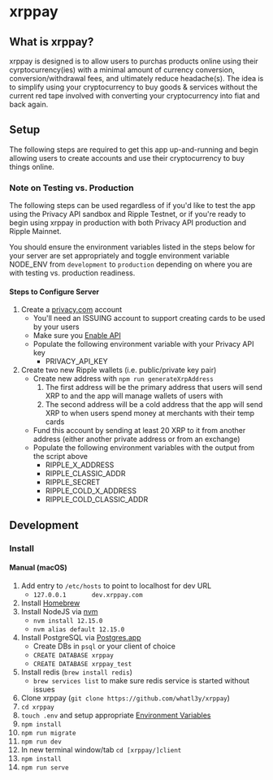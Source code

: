 # xrppay

## What is xrppay?

xrppay is designed is to allow users to purchas products online using
their cyrptocurrency(ies) with a minimal amount of currency conversion,
conversion/withdrawal fees, and ultimately reduce headache(s). The idea is to simplify
using your cryptocurrency to buy goods & services without the current red
tape involved with converting your cryptocurrency into fiat and back again.

## Setup

The following steps are required to get this app up-and-running and begin allowing
users to create accounts and use their cryptocurrency to buy things online.

### Note on Testing vs. Production

The following steps can be used regardless of if you'd like to test the app using
the Privacy API sandbox and Ripple Testnet, or if you're ready to begin using xrppay
in production with both Privacy API production and Ripple Mainnet.

You should ensure the environment variables listed in the steps below
for your server are set appropriately and toggle environment variable
NODE_ENV from `development` to `production` depending on where you are with
testing vs. production readiness.

#### Steps to Configure Server

1. Create a [privacy.com](https://privacy.com/) account
    - You'll need an ISSUING account to support creating cards to be used by your users
    - Make sure you [Enable API](https://privacy.com/account#api-key)
    - Populate the following environment variable with your Privacy API key
        - PRIVACY_API_KEY
2. Create two new Ripple wallets (i.e. public/private key pair)
    - Create new address with `npm run generateXrpAddress`
        1. The first address will be the primary address that users will send XRP to and the app will manage wallets of users with
        2. The second address will be a cold address that the app will send XRP to when users spend money at merchants with their temp cards
    - Fund this account by sending at least 20 XRP to it from another address (either another private address or from an exchange)
    - Populate the following environment variables with the output from the script above
        - RIPPLE_X_ADDRESS
        - RIPPLE_CLASSIC_ADDR
        - RIPPLE_SECRET
        - RIPPLE_COLD_X_ADDRESS
        - RIPPLE_COLD_CLASSIC_ADDR

## Development

### Install

#### Manual (macOS)

1. Add entry to `/etc/hosts` to point to localhost for dev URL
    - `127.0.0.1       dev.xrppay.com`
2. Install [Homebrew](https://brew.sh/)
3. Install NodeJS via [nvm](https://github.com/nvm-sh/nvm)
    - `nvm install 12.15.0`
    - `nvm alias default 12.15.0`
4. Install PostgreSQL via [Postgres.app](https://postgresapp.com/)
    - Create DBs in `psql` or your client of choice
    - `CREATE DATABASE xrppay`
    - `CREATE DATABASE xrppay_test`
5. Install redis (`brew install redis`)
    - `brew services list` to make sure redis service is started without issues
6. Clone xrppay (`git clone https://github.com/whatl3y/xrppay`)
7. `cd xrppay`
8. `touch .env` and setup appropriate [Environment Variables](#Environment-Variables)
9. `npm install`
9. `npm run migrate`
10. `npm run dev`
11. In new terminal window/tab `cd [xrppay/]client`
12. `npm install`
13. `npm run serve`